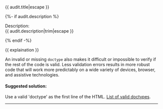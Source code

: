 
{{ audit.title|escape }}

{%- if audit.description %}

Description:<br>
{{ audit.description|trim|escape }}

{% endif -%}

{{ explaination }}

An invalid or missing `doctype` also makes it difficult or impossible to verify if the rest of the code is valid. Less validation errors results in more robust code that will work more predictably on a wide variety of devices, browser, and assistive technologies.

#### Suggested solution:

Use a valid 'doctype' as the first line of the HTML. [List of valid doctypes](https://www.w3.org/QA/2002/04/valid-dtd-list.html).

<hr>

<br>